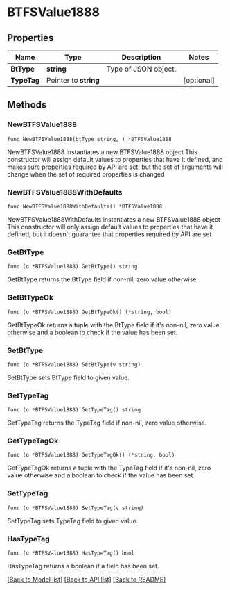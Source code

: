 # BTFSValue1888

## Properties

Name | Type | Description | Notes
------------ | ------------- | ------------- | -------------
**BtType** | **string** | Type of JSON object. | 
**TypeTag** | Pointer to **string** |  | [optional] 

## Methods

### NewBTFSValue1888

`func NewBTFSValue1888(btType string, ) *BTFSValue1888`

NewBTFSValue1888 instantiates a new BTFSValue1888 object
This constructor will assign default values to properties that have it defined,
and makes sure properties required by API are set, but the set of arguments
will change when the set of required properties is changed

### NewBTFSValue1888WithDefaults

`func NewBTFSValue1888WithDefaults() *BTFSValue1888`

NewBTFSValue1888WithDefaults instantiates a new BTFSValue1888 object
This constructor will only assign default values to properties that have it defined,
but it doesn't guarantee that properties required by API are set

### GetBtType

`func (o *BTFSValue1888) GetBtType() string`

GetBtType returns the BtType field if non-nil, zero value otherwise.

### GetBtTypeOk

`func (o *BTFSValue1888) GetBtTypeOk() (*string, bool)`

GetBtTypeOk returns a tuple with the BtType field if it's non-nil, zero value otherwise
and a boolean to check if the value has been set.

### SetBtType

`func (o *BTFSValue1888) SetBtType(v string)`

SetBtType sets BtType field to given value.


### GetTypeTag

`func (o *BTFSValue1888) GetTypeTag() string`

GetTypeTag returns the TypeTag field if non-nil, zero value otherwise.

### GetTypeTagOk

`func (o *BTFSValue1888) GetTypeTagOk() (*string, bool)`

GetTypeTagOk returns a tuple with the TypeTag field if it's non-nil, zero value otherwise
and a boolean to check if the value has been set.

### SetTypeTag

`func (o *BTFSValue1888) SetTypeTag(v string)`

SetTypeTag sets TypeTag field to given value.

### HasTypeTag

`func (o *BTFSValue1888) HasTypeTag() bool`

HasTypeTag returns a boolean if a field has been set.


[[Back to Model list]](../README.md#documentation-for-models) [[Back to API list]](../README.md#documentation-for-api-endpoints) [[Back to README]](../README.md)


